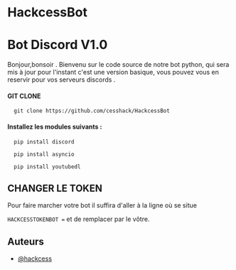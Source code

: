 # HackcessBot
# Bot Discord V1.0 


Bonjour,bonsoir .
Bienvenu sur le code source de notre bot python,
qui sera mis à jour pour l'instant c'est une version basique,
vous pouvez vous en reservir pour vos serveurs discords . 

#### GIT CLONE

```http
  git clone https://github.com/cesshack/HackcessBot
```

#### Installez les modules suivants :
```http
  pip install discord
```
```http
  pip install asyncio
```
```http
  pip install youtubedl
```
## CHANGER LE TOKEN

Pour faire marcher votre bot il suffira d'aller à la ligne où se situe

`HACKCESSTOKENBOT =` et de remplacer par le vôtre.

## Auteurs

- [@hackcess](https://github.com/cesshack)
